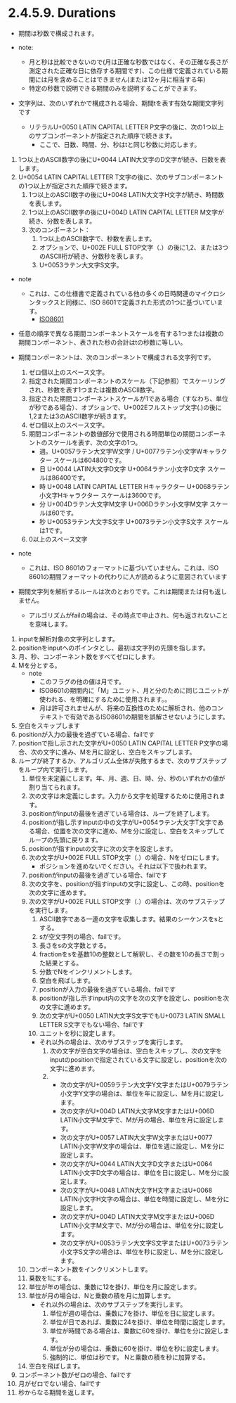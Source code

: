 # 2.4.5.9. Durations

- 期間は秒数で構成されます。

- note:
    - 月と秒は比較できないので(月は正確な秒数ではなく、その正確な長さが測定された正確な日に依存する期間です)、この仕様で定義されている期間には月を含めることはできません(または12ヶ月に相当する年)
    - 特定の秒数で説明できる期間のみを説明することができます。

- 文字列は、次のいずれかで構成される場合、期間tを表す有効な期間文字列です
    - リテラルU+0050 LATIN CAPITAL LETTER P文字の後に、次の1つ以上のサブコンポーネントが指定された順序で続きます。
        - ここで、日数、時間、分、秒はtと同じ秒数に対応します。

1. 1つ以上のASCII数字の後にU+0044 LATIN大文字のD文字が続き、日数を表します。
2. U+0054 LATIN CAPITAL LETTER T文字の後に、次のサブコンポーネントの1つ以上が指定された順序で続きます。
    1. 1つ以上のASCII数字の後にU+0048 LATIN大文字H文字が続き、時間数を表します。
    2. 1つ以上のASCII数字の後にU+004D LATIN CAPITAL LETTER M文字が続き、分数を表します。
    3. 次のコンポーネント：
        1. 1つ以上のASCII数字で、秒数を表します。
        2. オプションで、U+002E FULL STOP文字（.）の後に1,2、または3つのASCII桁が続き、分数秒を表します。
        3. U+0053ラテン大文字S文字。

- note
    - これは、この仕様書で定義されている他の多くの日時関連のマイクロシンタックスと同様に、ISO 8601で定義された形式の1つに基づいています。
        - [ISO8601](https://www.w3.org/TR/html/references.html#biblio-iso8601)

- 任意の順序で異なる期間コンポーネントスケールを有する1つまたは複数の期間コンポーネント、表された秒の合計はtの秒数に等しい。


- 期間コンポーネントは、次のコンポーネントで構成される文字列です。
    1. ゼロ個以上のスペース文字。
    2. 指定された期間コンポーネントのスケール（下記参照）でスケーリングされ、秒数を表す1つまたは複数のASCII数字。
    3. 指定された期間コンポーネントスケールが1である場合（すなわち、単位が秒である場合）、オプションで、U+002Eフルストップ文字(.)の後に1,2または3のASCII数字が続きます。
    4. ゼロ個以上のスペース文字。
    5. 期間コンポーネントの数値部分で使用される時間単位の期間コンポーネントのスケールを表す、次の文字の1つ。
        - 週。U+0057ラテン大文字W文字 / U+0077ラテン小文字Wキャラクター スケールは604800です。
        - 日 U+0044 LATIN大文字D文字 U+0064ラテン小文字D文字 スケールは86400です。
        - 時 U+0048 LATIN CAPITAL LETTER Hキャラクター U+0068ラテン小文字Hキャラクター スケールは3600です。
        - 分 U+004Dラテン大文字M文字 U+006Dラテン小文字M文字 スケールは60です。
        - 秒 U+0053ラテン大文字S文字 U+0073ラテン小文字S文字 スケールは1です。
    6. 0以上のスペース文字

- note
    - これは、ISO 8601のフォーマットに基づいていません。これは、ISO 8601の期間フォーマットの代わりに人が読めるように意図されています


- 期間文字列を解析するルールは次のとおりです。これは期間または何も返しません。
    - アルゴリズムがfailの場合は、その時点で中止され、何も返されないことを意味します。

1. inputを解析対象の文字列とします。
2. positionをinputへのポインタとし、最初は文字列の先頭を指します。
3. 月、秒、コンポーネント数をすべてゼロにします。
4. Mを分とする。
    - note
        - このフラグの他の値は月です。
        - ISO8601の期間内に「M」ユニット、月と分のために同じユニットが使われる、を明確にするために使用されます。。
        - 月は許可されませんが、将来の互換性のために解析され、他のコンテキストで有効であるISO8601の期間を誤解させないようにします。
5. 空白をスキップします
6. positionが入力の最後を過ぎている場合、failです
7. positionで指し示された文字がU+0050 LATIN CAPITAL LETTER P文字の場合、次の文字に進み、Mを月に設定し、空白をスキップします。
8. ループが終了するか、アルゴリズム全体が失敗するまで、次のサブステップをループ内で実行します。
    1. 単位を未定義にします。年、月、週、日、時、分、秒のいずれかの値が割り当てられます。
    2. 次の文字は未定義にします。入力から文字を処理するために使用されます。
    3. positionがinputの最後を過ぎている場合は、ループを終了します。
    4. positionが指し示すinputの中の文字がU+0054ラテン大文字T文字である場合、位置を次の文字に進め、Mを分に設定し、空白をスキップしてループの先頭に戻ります。
    5. positionが指すinputの文字に次の文字を設定します。
    6. 次の文字がU+002E FULL STOP文字（.）の場合、Nをゼロにします。
        - ポジションを進めないでください。それは以下で扱われます。
    7. positionがinputの最後を過ぎている場合、failです
    8. 次の文字を、positionが指すinputの文字に設定し、この時、positionを次の文字に進めます。
    9. 次の文字がU+002E FULL STOP文字（.）の場合は、次のサブステップを実行します。
        1. ASCII数字である一連の文字を収集します。結果のシーケンスをsとする。
        2. sが空文字列の場合、failです。
        3. 長さをsの文字数とする。
        4. fractionをsを基数10の整数として解釈し、その数を10の長さで割った結果とする。
        5. 分数でNをインクリメントします。
        6. 空白を飛ばします。
        7. positionが入力の最後を過ぎている場合、failです
        8. positionが指し示すinput内の文字を次の文字を設定し、positionを次の文字に進めます。
        9. 次の文字がU+0050 LATIN大文字S文字でもU+0073 LATIN SMALL LETTER S文字でもない場合、failです
        10. ユニットを秒に設定します。
        - それ以外の場合は、次のサブステップを実行します。
            1. 次の文字が空白文字の場合は、空白をスキップし、次の文字をinputのpositionで指定されている文字に設定し、positionを次の文字に進めます。
            2.
                - 次の文字がU+0059ラテン大文字Y文字またはU+0079ラテン小文字Y文字の場合は、単位を年に設定し、Mを月に設定します。
                - 次の文字がU+004D LATIN大文字M文字またはU+006D LATIN小文字M文字で、Mが月の場合、単位を月に設定します。
                - 次の文字がU+0057 LATIN大文字W文字またはU+0077 LATIN小文字W文字の場合は、単位を週に設定し、Mを分に設定します。
                - 次の文字がU+0044 LATIN大文字D文字またはU+0064 LATIN小文字D文字の場合は、単位を日に設定し、Mを分に設定します。
                - 次の文字がU+0048 LATIN大文字H文字またはU+0068 LATIN小文字H文字の場合は、単位を時間に設定し、Mを分に設定します。
                - 次の文字がU+004D LATIN大文字M文字またはU+006D LATIN小文字M文字で、Mが分の場合は、単位を分に設定します。
                - 次の文字がU+0053ラテン大文字S文字またはU+0073ラテン小文字S文字の場合は、単位を秒に設定し、Mを分に設定します。
    10. コンポーネント数をインクリメントします。
    11. 乗数を1にする。
    12. 単位が年の場合は、乗数に12を掛け、単位を月に設定します。
    13. 単位が月の場合は、Nと乗数の積を月に加算します。
        - それ以外の場合は、次のサブステップを実行します。
            1. 単位が週の場合は、乗数に7を掛け、単位を日に設定します。
            2. 単位が日であれば、乗数に24を掛け、単位を時間に設定します。
            3. 単位が時間である場合は、乗数に60を掛け、単位を分に設定します。
            4. 単位が分の場合は、乗数に60を掛け、単位を秒に設定します。
            5. 強制的に、単位は秒です。 Nと乗数の積を秒に加算する。
    14. 空白を飛ばします。
9. コンポーネント数がゼロの場合、failです
10. 月がゼロでない場合、failです
11. 秒からなる期間を返します。
